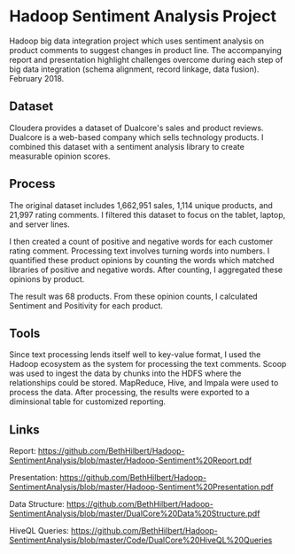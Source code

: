 # Hadoop Sentiment Analysis Project

Hadoop big data integration project which uses sentiment analysis on product comments to suggest changes in product line. The accompanying report and presentation highlight challenges overcome during each step of big data integration (schema alignment, record linkage, data fusion). February 2018. 


Dataset
--------------------
Cloudera provides a dataset of Dualcore's sales and product reviews. Dualcore is a web-based company which sells technology products. I combined this dataset with a sentiment analysis library to create measurable opinion scores. 



Process
--------------------
The original dataset includes 1,662,951 sales, 1,114 unique products, and 21,997 rating comments. I filtered this dataset to focus on the tablet, laptop, and server lines. 

I then created a count of positive and negative words for each customer rating comment. Processing text involves turning words into numbers. I quantified these product opinions by counting the words which matched libraries of positive and negative words. After counting, I aggregated these opinions by product.

The result was 68 products. From these opinion counts, I calculated Sentiment and Positivity for each product.  


Tools
--------------------
Since text processing lends itself well to key-value format, I used the Hadoop ecosystem as the system for processing the text comments. Scoop was used to ingest the data by chunks into the HDFS where the relationships could be stored. MapReduce, Hive, and Impala were used to process the data.  After processing, the results were exported to a diminsional table for customized reporting. 


Links
--------------------
Report: https://github.com/BethHilbert/Hadoop-SentimentAnalysis/blob/master/Hadoop-Sentiment%20Report.pdf

Presentation: https://github.com/BethHilbert/Hadoop-SentimentAnalysis/blob/master/Hadoop-Sentiment%20Presentation.pdf

Data Structure: https://github.com/BethHilbert/Hadoop-SentimentAnalysis/blob/master/DualCore%20Data%20Structure.pdf

HiveQL Queries: https://github.com/BethHilbert/Hadoop-SentimentAnalysis/blob/master/Code/DualCore%20HiveQL%20Queries